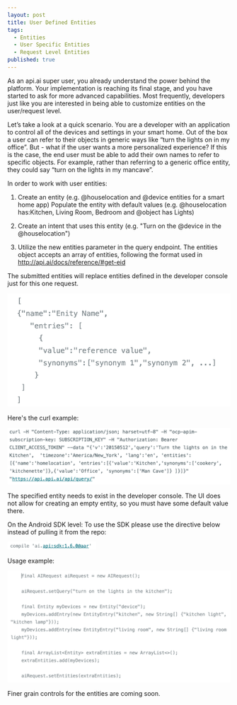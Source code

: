 ```yaml
---
layout: post
title: User Defined Entities
tags: 
  - Entities
  - User Specific Entities
  - Request Level Entities
published: true
---
```


As an api.ai super user, you already understand the power behind the platform.  Your implementation is reaching its final stage, and you have started to ask for more advanced capabilities.  Most frequently, developers just like you are interested in being able to customize entities on the user/request level.  

Let’s take a look at a quick scenario.  You are a developer with an application to control all of the devices and settings in your smart home.  Out of the box a user can refer to their objects in generic ways like “turn the lights on in my office”.  But - what if the user wants a more personalized experience?  If this is the case, the end user must be able to add their own names to refer to specific objects.  For example, rather than referring to a generic office entity, they could say  “turn on the lights in my mancave”.

In order to work with user entities:

1) Create an entity (e.g. @houselocation and @device entities for a smart home app)
Populate the entity with default values (e.g. @houselocation has:Kitchen, Living Room, Bedroom and @object has Lights)


2) Create an intent that uses this entity (e.g. "Turn on the @device in the @houselocation")


3) Utilize the new entities parameter in the query endpoint.
The entities object accepts an array of entities, following the format used in http://api.ai/docs/reference/#get-eid

The submitted entities will replace entities defined in the developer console just for this one request.

<img src="/images/example.png" width="636" />


Here's the curl example:

<img src="/images/Curl.png" width="636" />


The specified entity needs to exist in the developer console. The UI does not allow for creating an empty entity, so you must have some default value there.

On the Android SDK level:
To use the SDK please use the directive below instead of pulling it from the repo: 
	
<img src="/images/SDKdirective.png" width="200" />

Usage example:

<img src="/images/UsageExample.png" width="636" />	
  

Finer grain controls for the entities are coming soon.
